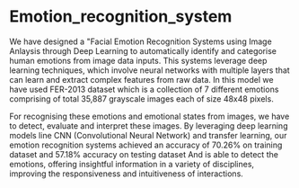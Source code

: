 # Emotion_recognition_system
We have designed a "Facial Emotion Recognition Systems using Image Anlaysis through Deep Learning to automatically identify and categorise human emotions from image data inputs. This systems leverage deep learning techniques, which involve neural networks with multiple layers that can learn and extract complex features from raw data. In this model we have used FER-2013 dataset which is a collection of 7 different emotions comprising of total 35,887 grayscale images each of size 48x48 pixels.

For recognising these emotions and emotional states from images, we have to detect, evaluate and interpret these images. By leveraging deep learning models line CNN (Convolutional Neural Network) and transfer learning, our emotion recognition systems achieved an accuracy of 70.26% on training dataset and 57.18% accuracy on testing dataset And is able to detect the emotions, offering insightful information in a variety of disciplines, improving the responsiveness and intuitiveness of interactions. 
